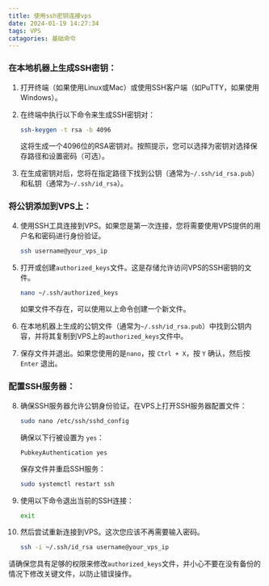 ```yaml
---
title: 使用ssh密钥连接vps
date: 2024-01-19 14:27:34
tags: VPS
catagories: 基础命令
---
```

### 在本地机器上生成SSH密钥：

1. 打开终端（如果使用Linux或Mac）或使用SSH客户端（如PuTTY，如果使用Windows）。

2. 在终端中执行以下命令来生成SSH密钥对：

    ```bash
    ssh-keygen -t rsa -b 4096
    ```

   这将生成一个4096位的RSA密钥对。按照提示，您可以选择为密钥对选择保存路径和设置密码（可选）。

3. 在生成密钥对后，您将在指定路径下找到公钥（通常为`~/.ssh/id_rsa.pub`）和私钥（通常为`~/.ssh/id_rsa`）。

### 将公钥添加到VPS上：

4. 使用SSH工具连接到VPS。如果您是第一次连接，您将需要使用VPS提供的用户名和密码进行身份验证。

    ```bash
    ssh username@your_vps_ip
    ```

5. 打开或创建`authorized_keys`文件。这是存储允许访问VPS的SSH密钥的文件。

    ```bash
    nano ~/.ssh/authorized_keys
    ```

   如果文件不存在，可以使用以上命令创建一个新文件。

6. 在本地机器上生成的公钥文件（通常为`~/.ssh/id_rsa.pub`）中找到公钥内容，并将其复制到VPS上的`authorized_keys`文件中。

7. 保存文件并退出。如果您使用的是`nano`，按 `Ctrl + X`，按 `Y` 确认，然后按 `Enter` 退出。

### 配置SSH服务器：

8. 确保SSH服务器允许公钥身份验证。在VPS上打开SSH服务器配置文件：

    ```bash
    sudo nano /etc/ssh/sshd_config
    ```

   确保以下行被设置为 `yes`：

    ```plaintext
    PubkeyAuthentication yes
    ```

   保存文件并重启SSH服务：

    ```bash
    sudo systemctl restart ssh
    ```

9. 使用以下命令退出当前的SSH连接：

    ```bash
    exit
    ```

10. 然后尝试重新连接到VPS。这次您应该不再需要输入密码。

    ```bash
    ssh -i ~/.ssh/id_rsa username@your_vps_ip
    ```

请确保您具有足够的权限来修改`authorized_keys`文件，并小心不要在没有备份的情况下修改关键文件，以防止错误操作。
